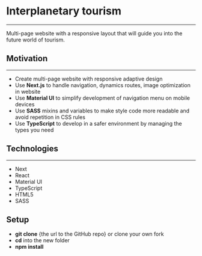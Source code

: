 # Interplanetary tourism
***
Multi-page website with a responsive layout that will guide you into the future world of tourism.
## Motivation
***
* Create multi-page website with responsive adaptive design
* Use **Next.js** to handle navigation, dynamics routes, image optimization in website
* Use **Material UI** to simplify development of navigation menu on mobile devices
* Use **SASS** mixins and variables to make style code more readable and avoid repetition in CSS rules
* Use **TypeScript** to develop in a safer environment by managing the types you need
## Technologies
***
* Next
* React
* Material UI
* TypeScript
* HTML5
* SASS
## Setup
* **git clone** {the url to the GitHub repo} or clone your own fork
* **cd** into the new folder
* **npm install**